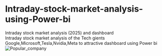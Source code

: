 # Intraday-stock-market-analysis-using-Power-bi
Intraday stock market analysis  (2025) and dashboard  
Intraday stock market analysis of the Tech gients Google,Microsoft,Tesla,Nvidia,Meta to attractive dashboard using Power  bi
![Popular_company](https://github.com/user-attachments/assets/131b4898-2584-499c-a01b-59fc9775701d)
